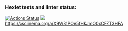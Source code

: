 ### Hexlet tests and linter status:
[![Actions Status](https://github.com/michaelk77/python-project-49/workflows/hexlet-check/badge.svg)](https://github.com/michaelk77/python-project-49/actions)
<a href="https://codeclimate.com/github/michaelk77/python-project-49/maintainability"><img src="https://api.codeclimate.com/v1/badges/e0a8e479c1736b560bb5/maintainability" /></a>
https://asciinema.org/a/X9WB1POe5fHKJmO0xCFZT3HFA
